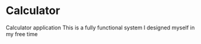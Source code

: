 # Calculator
Calculator application
This is a fully functional system I designed myself in my free time
